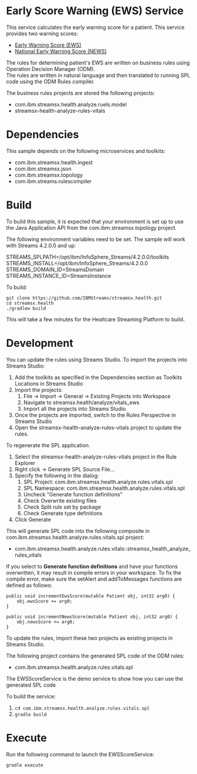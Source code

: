 # Early Score Warning (EWS) Service

This service calculates the early warning score for a patient.  This service provides two warning scores:
* [Early Warning Score (EWS)](https://en.wikipedia.org/wiki/Early_warning_score)
* [National Early Warning Score (NEWS)](https://www.rcplondon.ac.uk/projects/outputs/national-early-warning-score-news)

The rules for determining  patient's EWS are written on business rules using Operation Decision Manager (ODM).  
The rules are written in natural language and then translated to running SPL code using the ODM Rules compiler.

The business rules projects are stored the following projects:
* com.ibm.streamsx.health.analyze.ruels.model
* streamsx-health-analyze-rules-vitals

# Dependencies

This sample depends on the following microservices and toolkits:
* com.ibm.streamsx.health.ingest
* com.ibm.streamsx.json
* com.ibm.streamsx.topology
* com.ibm.streams.rulescompiler

# Build 

To build this sample, it is expected that your environment is set up to use the Java Application API from the com.ibm.streamsx.topology project.

The following environment variables need to be set.  The sample will work with Streams 4.2.0.0 and up:

STREAMS_SPLPATH=/opt/ibm/InfoSphere_Streams/4.2.0.0/toolkits
STREAMS_INSTALL=/opt/ibm/InfoSphere_Streams/4.2.0.0
STREAMS_DOMAIN_ID=StreamsDomain
STREAMS_INSTANCE_ID=StreamsInstance

To build:

```
git clone https://github.com/IBMStreams/streamsx.health.git
cd streamsx.health
./gradlew build
```
This will take a few minutes for the Healtcare Streaming Platform to build.

# Development

You can update the rules using Streams Studio.  To import the projects into Streams Studio:

1.  Add the toolkits as specified in the Dependencies section as Toolkits Locations in Streams Studio
1.  Import the projects:
    1.  File -> Import -> General -> Existing Projects into Workspace
    1.  Navigate to streamsx.health/analyze/vitals_ews
    1.  Import all the projects into Streams Studio
1.  Once the projects are imported, switch to the Rules Perspective in Streams Studio
1.  Open the streamsx-health-analyze-rules-vitals project to update the rules. 

To regenerate the SPL application.

1.  Select the streamsx-health-analyze-rules-vitals project in the Rule Explorer
1.  Right click -> Generate SPL Source File...
1.  Specify the following in the dialog:
    1.  SPL Project:  com.ibm.streamsx.health.analyze.rules.vitals.spl
    1.  SPL Namespace:  com.ibm.streamsx.health.analyze.rules.vitals.spl
    1.  Uncheck "Generate function definitions"
    1.  Check Overwrite existing files
    1.  Check Split rule set by package
    1.  Check Generate type definitions
1.  Click Generate

This will generate SPL code into the following composite in com.ibm.streamsx.health.analyze.rules.vitals.spl project:

* com.ibm.streamsx.health.analyze.rules.vitals::streamsx_health_analyze_rules_vitals

If you select to **Generate function definitions** and have your functions overwritten, it may result in compile errors
in your workspace.  To fix the compile error, make sure the setAlert and addToMessages functions are defined as follows:

```
public void incrementEwsScore(mutable Patient obj, int32 arg0) {
	obj.ewsScore += arg0;
}

public void incrementNewsScore(mutable Patient obj, int32 arg0) {
	obj.newsScore += arg0;
}

```

To update the rules, import these two projects as existing projects in Streams Studio.

The following project contains the generated SPL code of the ODM rules:
* com.ibm.streamsx.health.analyze.rules.vitals.spl

The EWSScoreService is the demo service to show how you can use the generated SPL code 

To build the service:

1.  `cd com.ibm.streamsx.health.analyze.rules.vitals.spl`
1.  `gradle build`

# Execute

Run the following command to launch the EWSScoreService:

`gradle execute`

